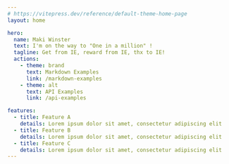 ```yaml
---
# https://vitepress.dev/reference/default-theme-home-page
layout: home

hero:
  name: Maki Winster
  text: I'm on the way to "One in a million" !
  tagline: Get from IE, reward from IE, thx to IE!
  actions:
    - theme: brand
      text: Markdown Examples
      link: /markdown-examples
    - theme: alt
      text: API Examples
      link: /api-examples

features:
  - title: Feature A
    details: Lorem ipsum dolor sit amet, consectetur adipiscing elit
  - title: Feature B
    details: Lorem ipsum dolor sit amet, consectetur adipiscing elit
  - title: Feature C
    details: Lorem ipsum dolor sit amet, consectetur adipiscing elit
---
```


